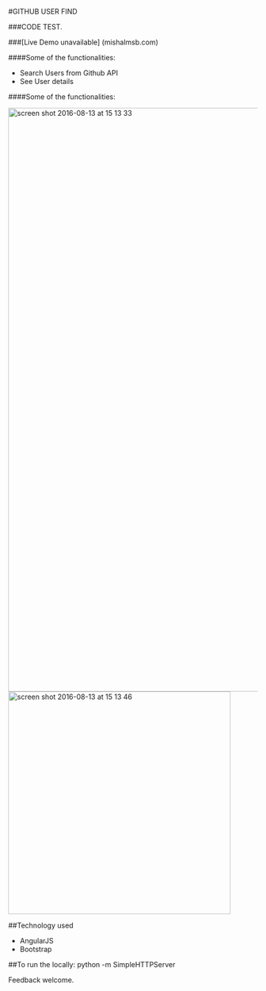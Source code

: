 #GITHUB USER FIND

###CODE TEST. 

###[Live Demo unavailable] (mishalmsb.com)

####Some of the functionalities:
- Search Users from Github API
- See User details

####Some of the functionalities:


<img width="1177" alt="screen shot 2016-08-13 at 15 13 33" src="https://cloud.githubusercontent.com/assets/18425871/17643663/afcc737c-6168-11e6-9f15-3537c770fd47.png">

<img width="449" alt="screen shot 2016-08-13 at 15 13 46" src="https://cloud.githubusercontent.com/assets/18425871/17643664/b4ec915c-6168-11e6-966c-c31be7cd0c5e.png">

##Technology used
- AngularJS
- Bootstrap

##To run the locally: python -m SimpleHTTPServer
 

Feedback welcome.




